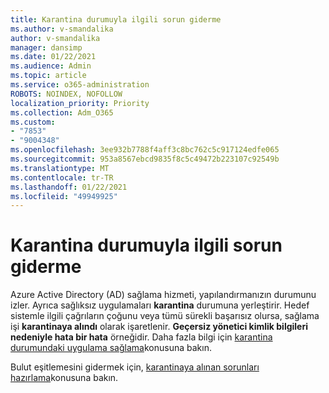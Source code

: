 ```yaml
---
title: Karantina durumuyla ilgili sorun giderme
ms.author: v-smandalika
author: v-smandalika
manager: dansimp
ms.date: 01/22/2021
ms.audience: Admin
ms.topic: article
ms.service: o365-administration
ROBOTS: NOINDEX, NOFOLLOW
localization_priority: Priority
ms.collection: Adm_O365
ms.custom:
- "7853"
- "9004348"
ms.openlocfilehash: 3ee932b7788f4aff3c8bc762c5c917124edfe065
ms.sourcegitcommit: 953a8567ebcd9835f8c5c49472b223107c92549b
ms.translationtype: MT
ms.contentlocale: tr-TR
ms.lasthandoff: 01/22/2021
ms.locfileid: "49949925"
---
```

# <a name="troubleshoot-quarantine-state"></a>Karantina durumuyla ilgili sorun giderme

Azure Active Directory (AD) sağlama hizmeti, yapılandırmanızın durumunu izler. Ayrıca sağlıksız uygulamaları **karantina** durumuna yerleştirir. Hedef sistemle ilgili çağrıların çoğunu veya tümü sürekli başarısız olursa, sağlama işi **karantinaya alındı** olarak işaretlenir. **Geçersiz yönetici kimlik bilgileri nedeniyle hata bir hata** örneğidir. Daha fazla bilgi için [karantina durumundaki uygulama sağlama](https://docs.microsoft.com/azure/active-directory/app-provisioning/application-provisioning-quarantine-status)konusuna bakın.

Bulut eşitlemesini gidermek için, [karantinaya alınan sorunları hazırlama](https://docs.microsoft.com/azure/active-directory/cloud-sync/how-to-troubleshoot#provisioning-quarantined-problems)konusuna bakın. 
